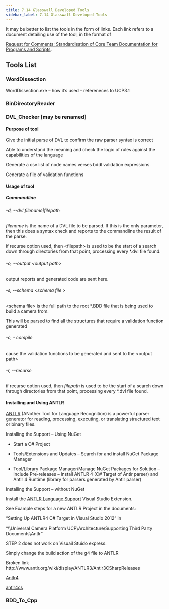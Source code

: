 ```yaml
---
title: 7.14 Glasswall Developed Tools
sidebar_label: 7.14 Glasswall Developed Tools
---
```


<div style={{color: 'red'}}>It may be better to list the tools in the form of links. Each link refers to a document detailing use of the tool, in the format of</div>

[Request for Comments: Standardisation of Core Team Documentation for Programs and Scripts](https://github.com/filetrust/Glasswall-Documents-Triage/blob/master/rfc_glasswall_core_documentation_format.md).

## Tools List

### WordDissection

WordDissection.exe – how it’s used – refereneces to UCP3.1

### BinDirectoryReader

### DVL_Checker [may be renamed]

#### Purpose of tool

Give the initial parse of DVL to confirm the raw parser syntax is correct

Able to understand the meaning and check the logic of rules against the
capabilities of the language

Generate a csv list of node names verses bddl validation expressions

Generate a file of validation functions

#### Usage of tool

##### Commandline

###### -d, --dvl *filename*|*filepath*

*filename* is the name of a DVL file to be parsed. If this is the only
parameter, then this does a syntax check and reports to the commandline the
result of the parse.

if recurse option used, then \<filepath\> is used to be the start of a search
down through directories from that point, processing every \*.dvl file found.

###### \-o, --output \<output path\>

output reports and generated code are sent here.

###### \-s, --schema \<schema file \>

\<schema file\> is the full path to the root \*.BDD file that is being used to
build a camera from.

This will be parsed to find all the structures that require a validation
function generated

###### \-c, - compile

cause the validation functions to be generated and sent to the \<output path\>

###### \-r, --recurse

if recurse option used, then *filepath* is used to be the start of a search
down through directories from that point, processing every \*.dvl file found.

#### Installing and Using ANTLR

[ANTLR](https://www.antlr.org/) (ANother Tool for Language Recognition) is a powerful parser generator for reading, processing, executing, or translating structured text or binary files.

Installing the Support – Using NuGet

-   Start a C\# Project

-   Tools/Extensions and Updates – Search for and install NuGet Package Manager

-   Tool/Library Package Manager/Manage NuGet Packages for Solution – Include
    Pre-releases – Install ANTLR 4 (C\# Target of Antlr parser) and Antlr 4
    Runtime (library for parsers generated by Antlr parser)

Installing the Support – without NuGet

Install the [ANTLR Language Support](http://visualstudiogallery.msdn.microsoft.com/25b991db-befd-441b-b23b-bb5f8d07ee9f)  Visual Studio Extension.

See Example steps for a new ANTLR Project in the documents:

“Setting Up ANTLR4 C\# Target in Visual Studio 2012” in

“\\\\Universal Camera Platform UCP\\Architecture\\Supporting Third Party
Documents\\Antlr”

STEP 2 does not work on Visuail Stuido express.

Simply change the build action of the g4 file to ANTLR

<div style={{color: 'red'}}>Broken link</div>
http://www.antlr.org/wiki/display/ANTLR3/Antlr3CSharpReleases


[Antlr4](https://www.nuget.org/packages/Antlr4/)

[antlr4cs](https://github.com/sharwell/antlr4cs>)

### BDD_To_Cpp
